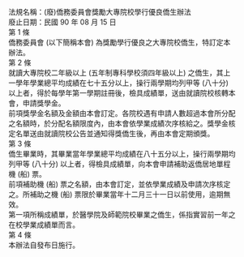 法規名稱：(廢)僑務委員會獎勵大專院校學行優良僑生辦法  
廢止日期：民國 90 年 08 月 15 日  
第 1 條  
僑務委員會 (以下簡稱本會) 為獎勵學行優良之大專院校僑生，特訂定本  
辦法。  
第 2 條  
就讀大專院校二年級以上 (五年制專科學校須四年級以上) 之僑生，其上  
一學年學業總平均成績在七十五分以上，操行兩學期均列甲等 (八十分)  
以上者，得於每學年第一學期註冊後，檢具成績單，送由就讀院校核轉本  
會，申請獎學金。  
前項獎學金名額及金額由本會訂定。各院校遇有申請人數超過本會所分配  
之名額時，於分配名額限度內，由本會依學業成績次序核給之。獎學金核  
定名單送由就讀院校公告並通知得獎僑生後，再由本會定期頒獎。  
第 3 條  
僑生畢業時，其畢業當年學業總平均成績在八十五分以上，操行兩學期均  
列甲等 (八十分) 以上者，得檢具成績單，向本會申請補助返僑居地單程  
機 (船) 票。  
前項補助機 (船) 票之名額，由本會訂定，並依學業成績及申請次序核定  
之。所補助之機 (船) 票限於畢業當年十二月三十一日以前使用，逾期無  
效。  
第一項所稱成績單，於醫學院及師範院校畢業之僑生，係指實習前一年之  
在校學業成績單而言。  
第 4 條  
本辦法自發布日施行。  


